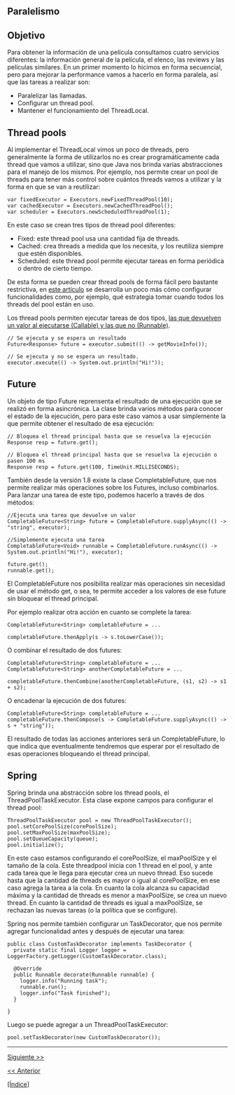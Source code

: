 Paralelismo
---
## Objetivo
Para obtener la información de una película consultamos cuatro servicios diferentes: la información general de la película, el elenco, las reviews y las películas similares. En un primer momento lo hicimos en forma secuencial, pero para mejorar la performance vamos a hacerlo en forma paralela, así que las tareas a realizar son:
* Paralelizar las llamadas.
* Configurar un thread pool.
* Mantener el funcionamiento del ThreadLocal.

## Thread pools
Al implementar el ThreadLocal vimos un poco de threads, pero generalmente la forma de utilizarlos no es crear programáticamente cada thread que vamos a utilizar, sino que Java nos brinda varias abstracciones para el manejo de los mismos. Por ejemplo, nos permite crear un pool de threads para tener más control sobre cuántos threads vamos a utilizar y la forma en que se van a reutilizar:
```
var fixedExecutor = Executors.newFixedThreadPool(10);
var cachedExecutor = Executors.newCachedThreadPool();
var scheduler = Executors.newScheduledThreadPool(1);
```
En este caso se crean tres tipos de thread pool diferentes:
* Fixed: este thread pool usa una cantidad fija de threads. 
* Cached: crea threads a medida que los necesita, y los reutiliza siempre que estén disponibles.
* Scheduled: este thread pool permite ejecutar tareas en forma periódica o dentro de cierto tiempo.

De esta forma se pueden crear thread pools de forma fácil pero bastante restrictiva, en [este artículo](https://jrebel.com/rebellabs/java-executors-for-background-tasks/) se desarrolla un poco más cómo configurar funcionalidades como, por ejemplo, qué estrategia tomar cuando todos los threads del pool están en uso.

Los thread pools permiten ejecutar tareas de dos tipos, [las que devuelven un valor al ejecutarse (Callable) y las que no (Runnable)](https://www.baeldung.com/thread-pool-java-and-guava).
```
// Se ejecuta y se espera un resultado
Future<Response> future = executor.submit(() -> getMovieInfo());

// Se ejecuta y no se espera un resultado.
executor.execute(() -> System.out.println("Hi!"));
``` 

## Future
Un objeto de tipo Future reprensenta el resultado de una ejecución que se realizó en forma asincrónica. La clase brinda varios métodos para conocer el estado de la ejecución, pero para este caso vamos a usar simplemente la que permite obtener el resultado de esa ejecución:
```
// Bloquea el thread principal hasta que se resuelva la ejecución
Response resp = future.get();

// Bloquea el thread principal hasta que se resuelva la ejecución o pasen 100 ms
Response resp = future.get(100, TimeUnit.MILLISECONDS);
```

También desde la versión 1.8 existe la clase CompletableFuture, que nos permite realizar más operaciones sobre los Futures, incluso combinarlos. Para lanzar una tarea de este tipo, podemos hacerlo a través de dos métodos:
```
//Ejecuta una tarea que devuelve un valor
CompletableFuture<String> future = CompletableFuture.supplyAsync(() -> "string", executor);

//Simplemente ejecuta una tarea
CompletableFuture<Void> runnable = CompletableFuture.runAsync(() -> System.out.println("Hi!"), executor);

future.get();
runnable.get();
```
El CompletableFuture nos posibilita realizar más operaciones sin necesidad de usar el método get, o sea, te permite acceder a los valores de ese future sin bloquear el thread principal.

Por ejemplo realizar otra acción en cuanto se complete la tarea:
```
CompletableFuture<String> completableFuture = ...

completableFuture.thenApply(s -> s.toLowerCase());

```

O combinar el resultado de dos futures:
```
CompletableFuture<String> completableFuture = ...
CompletableFuture<String> anotherCompletableFuture = ...

completableFuture.thenCombine(anotherCompletableFuture, (s1, s2) -> s1 + s2);
```

O encadenar la ejecución de dos futures:
```
CompletableFuture<String> completableFuture = ...
completableFuture.thenCompose(s -> CompletableFuture.supplyAsync(() -> s + "string"));
```

El resultado de todas las acciones anteriores será un CompletableFuture, lo que indica que eventualmente tendremos que esperar por el resultado de esas operaciones bloqueando el thread principal.


## Spring
Spring brinda una abstracción sobre los thread pools, el ThreadPoolTaskExecutor. Esta clase expone campos para configurar el thread pool:
```
ThreadPoolTaskExecutor pool = new ThreadPoolTaskExecutor();
pool.setCorePoolSize(corePoolSize);
pool.setMaxPoolSize(maxPoolSize);
pool.setQueueCapacity(queue);
pool.initialize();
```

En este caso estamos configurando el corePoolSize, el maxPoolSize y el tamaño de la cola. Este threadpool inicia con 1 thread en el pool, y ante cada tarea que le llega para ejecutar crea un nuevo thread. Eso sucede hasta que la cantidad de threads es mayor o igual al corePoolSize, en ese caso agrega la tarea a la cola. En cuanto la cola alcanza su capacidad máxima y la cantidad de threads es menor a maxPoolSize, se crea un nuevo thread. En cuanto la cantidad de threads es igual a maxPoolSize, se rechazan las nuevas tareas (o la política que se configure).

Spring nos permite también configurar un TaskDecorator, que nos permite agregar funcionalidad antes y después de ejecutar una tarea:
```
public class CustomTaskDecorator implements TaskDecorator {
  private static final Logger logger = LoggerFactory.getLogger(CustomTaskDecorator.class);

  @Override
  public Runnable decorate(Runnable runnable) {
    logger.info("Running task");
    runnable.run();
    logger.info("Task finished");
  }

}
```
Luego se puede agregar a un ThreadPoolTaskExecutor:
```
pool.setTaskDecorator(new CustomTaskDecorator());
```

---

[Siguiente >>](https://github.com/gamestoy/das-spring-boot/tree/08_snapshot)

[<< Anterior](https://github.com/gamestoy/das-spring-boot/tree/06_thread-local)

[[Índice]](https://github.com/gamestoy/das-spring-boot#%C3%ADndice)

